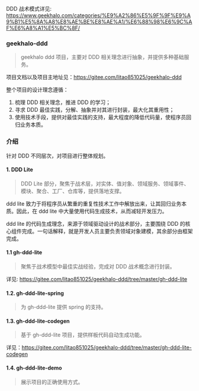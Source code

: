 DDD 战术模式详见: https://www.geekhalo.com/categories/%E9%A2%86%E5%9F%9F%E9%A9%B1%E5%8A%A8%E8%AE%BE%E8%AE%A1/%E6%88%98%E6%9C%AF%E6%A8%A1%E5%BC%8F/

### geekhalo-ddd
> geekhalo ddd 项目，主要对 DDD 相关理念进行抽象，并提供多种基础服务。

项目文档以及项目主地址见：https://gitee.com/litao851025/geekhalo-ddd

整个项目的设计理念遵循：
1. 梳理 DDD 相关理念，推进 DDD 的学习；
2. 寻求 DDD 最佳实践，分解、抽象并对其进行封装，最大化其重用性；
3. 使用技术手段，提供对最佳实践的支持，最大程度的降低代码量，使程序员回归业务本质。

### 介绍
针对 DDD 不同层次，对项目进行整体规划。

#### 1. DDD Lite
> DDD Lite 部分，聚焦于战术层，对实体、值对象、领域服务、领域事件、模块、聚合、工厂、仓库等，提供落地支撑。

ddd lite 致力于将程序员从繁重的重复性技术工作中解放出来，让其回归业务本质。因此，在 ddd lite 中大量使用代码生成技术，从而减轻开发压力。

ddd lite 的代码生成理念，来源于领域驱动设计的战术部分，主要围绕 DDD 的核心组件完成。一句话解释，就是开发人员主要负责领域对象建模，其余部分由框架完成。


#### 1.1 **gh-ddd-lite**
> 聚焦于战术模型中最佳实战经验，完成对 DDD 战术概念进行封装。

详见: https://gitee.com/litao851025/geekhalo-ddd/tree/master/gh-ddd-lite

#### 1.2. **gh-ddd-lite-spring**
> 为 gh-ddd-lite 提供 spring 的支持。

#### 1.3. **gh-ddd-lite-codegen**
> 基于 gh-ddd-lite 项目，提供样板代码自动生成功能。

详见：https://gitee.com/litao851025/geekhalo-ddd/tree/master/gh-ddd-lite-codegen

#### 1.4. **gh-ddd-lite-demo**
> 展示项目的正确使用方式。


